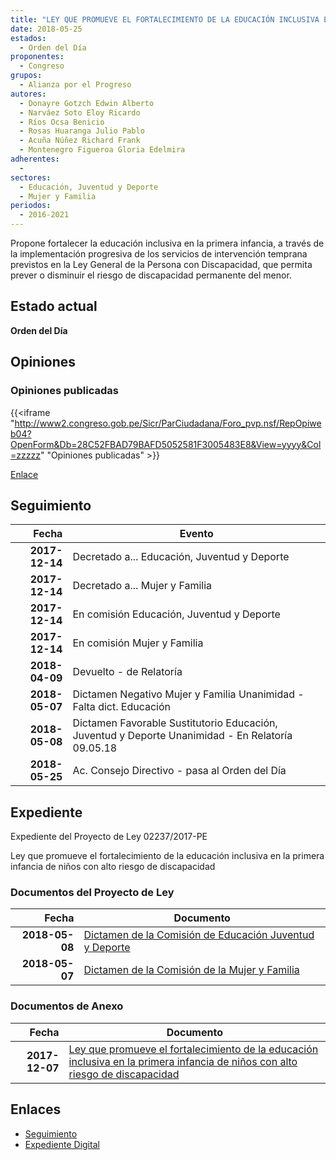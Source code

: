 ```yaml
---
title: "LEY QUE PROMUEVE EL FORTALECIMIENTO DE LA EDUCACIÓN INCLUSIVA EN LA PRIMERA INFANCIA DE NIÑOS CON ALTO RIESGO DE DISCAPACIDAD"
date: 2018-05-25
estados: 
  - Orden del Día
proponentes: 
  - Congreso
grupos: 
  - Alianza por el Progreso
autores: 
  - Donayre Gotzch Edwin Alberto
  - Narváez Soto Eloy Ricardo
  - Ríos Ocsa Benicio
  - Rosas Huaranga Julio Pablo
  - Acuña Núñez Richard Frank
  - Montenegro Figueroa Gloria Edelmira
adherentes: 
  - 
sectores: 
  - Educación, Juventud y Deporte
  - Mujer y Familia
periodos: 
  - 2016-2021
---
```


Propone fortalecer la educación inclusiva en la primera infancia, a través de la implementación progresiva de los servicios de intervención temprana previstos en la Ley General de la Persona con Discapacidad, que permita prever o disminuir el riesgo de discapacidad permanente del menor.


## Estado actual

**Orden del Día**

## Opiniones

### Opiniones publicadas

{{<iframe "http://www2.congreso.gob.pe/Sicr/ParCiudadana/Foro_pvp.nsf/RepOpiweb04?OpenForm&Db=28C52FBAD79BAFD5052581F3005483E8&View=yyyy&Col=zzzzz" "Opiniones publicadas" >}}

[Enlace](http://www2.congreso.gob.pe/Sicr/ParCiudadana/Foro_pvp.nsf/RepOpiweb04?OpenForm&Db=28C52FBAD79BAFD5052581F3005483E8&View=yyyy&Col=zzzzz)

## Seguimiento

| Fecha | Evento |
|------:|--------|
| **2017-12-14** | Decretado a... Educación, Juventud y Deporte|
| **2017-12-14** | Decretado a... Mujer y Familia|
| **2017-12-14** | En comisión Educación, Juventud y Deporte|
| **2017-12-14** | En comisión Mujer y Familia|
| **2018-04-09** | Devuelto - de Relatoría|
| **2018-05-07** | Dictamen Negativo Mujer y Familia Unanimidad - Falta dict. Educación|
| **2018-05-08** | Dictamen Favorable Sustitutorio Educación, Juventud y Deporte Unanimidad - En Relatoría 09.05.18|
| **2018-05-25** | Ac. Consejo Directivo - pasa al Orden del Día|


## Expediente

Expediente del Proyecto de Ley 02237/2017-PE

Ley que promueve el fortalecimiento de la educación inclusiva en la primera infancia de niños con alto riesgo de discapacidad


### Documentos del Proyecto de Ley

| Fecha | Documento |
|------:|--------|
| **2018-05-08** | [Dictamen de la Comisión de Educación Juventud y Deporte](http://www.leyes.congreso.gob.pe/Documentos/2016_2021/Dictamenes/Proyectos_de_Ley/02237DC10MAY20180508.pdf) |
| **2018-05-07** | [Dictamen de la Comisión de la Mujer y Familia](http://www.leyes.congreso.gob.pe/Documentos/2016_2021/Dictamenes/Proyectos_de_Ley/02237DC16MAY20180507.pdf) |

### Documentos de Anexo

| Fecha | Documento |
|------:|--------|
| **2017-12-07** | [Ley que promueve el fortalecimiento de la educación inclusiva en la primera infancia de niños con alto riesgo de discapacidad](http://www.leyes.congreso.gob.pe/Documentos/2016_2021/Proyectos_de_Ley_y_de_Resoluciones_Legislativas/PL0223720171207.pdf) |

## Enlaces 

- [Seguimiento](http://www2.congreso.gob.pe/Sicr/TraDocEstProc/CLProLey2016.nsf/f7fff46988ca05b1052578e100829cc7/4a2f2909d8b00120052581f000070b62?OpenDocument)
- [Expediente Digital](http://www2.congreso.gob.pe/Sicr/TraDocEstProc/CLProLey2016.nsf/f7fff46988ca05b1052578e100829cc7/4a2f2909d8b00120052581f000070b62?OpenDocument&Click=05257FB7005EB655.eb71d0cf91d8294e05256cdf006b5706/$Body/0.1C6C)

